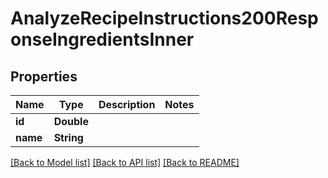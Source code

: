 # AnalyzeRecipeInstructions200ResponseIngredientsInner

## Properties
Name | Type | Description | Notes
------------ | ------------- | ------------- | -------------
**id** | **Double** |  | 
**name** | **String** |  | 

[[Back to Model list]](../README.md#documentation-for-models) [[Back to API list]](../README.md#documentation-for-api-endpoints) [[Back to README]](../README.md)


